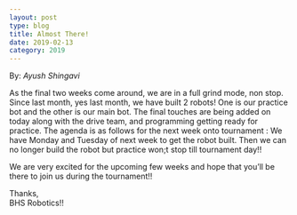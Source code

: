```yaml
---
layout: post
type: blog
title: Almost There!
date: 2019-02-13
category: 2019
---
```

By: _Ayush Shingavi_

As the final two weeks come around, we are in a full grind mode, non stop. Since last month, yes last month, we have built 2 robots! One is our practice bot and the other is our main bot. The final touches are being added on today along with the drive team, and programming getting ready for practice. The agenda is as follows for the next week onto tournament : We have Monday and Tuesday of next week to get the robot built. Then we can no longer build the robot but practice won;t stop till tournament day!!

We are very excited for the upcoming few weeks and hope that you&#8217;ll be there to join us during the tournament!!

Thanks,<br />
BHS Robotics!!